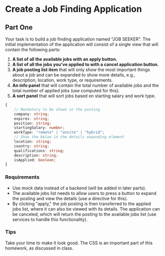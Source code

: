 
# Create a Job Finding Application

## Part One

Your task is to build a job finding application named "JOB SEEKER". The initial implementation of the application will consist of a single view that will contain the following parts:

1. **A list of all the available jobs with an apply button.**
2. **A list of all the jobs you've applied to with a cancel application button.**
3. **A job posting list item** that will only show the most important things about a job and can be expanded to show more details, e.g., description, location, work type, or requirements.
4. **An info panel** that will contain the total number of available jobs and the total number of applied jobs (use computed for this).
5. **A sort panel** that will sort jobs based on starting salary and work type.

```typescript
{
    // Mandatory to be shown in the posting
    company: string;
    expires: string;
    position: string;
    startingSalary: number;
    workType: "remote" | "onsite" | "hybrid";
    // Show the below in the details expanding element
    location: string;
    country: string;
    qualifications: string;
    description: string;
    isApplied: boolean;
}
```

### Requirements

- Use mock data instead of a backend (will be added in later parts).
- The available jobs list needs to allow users to press a button to expand the posting and view the details (use a directive for this). 
- By clicking "apply," the job posting is then transferred to the applied jobs list, where it can also be viewed with its details. The application can be canceled, which will return the posting to the available jobs list (use services to handle this functionality).

### Tips

Take your time to make it look good. The CSS is an important part of this homework, as discussed in class.
